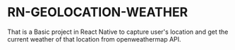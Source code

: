# RN-GEOLOCATION-WEATHER
That is a Basic project in React Native to capture user's location and get the current weather of that location from openweathermap API.
